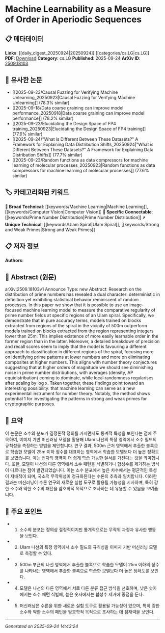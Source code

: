 <!-- KEYWORD_LINKING_METADATA:
{
  "processed_timestamp": "2025-09-24T14:43:24.862192",
  "vocabulary_version": "1.0",
  "selected_keywords": [
    "Machine Learning",
    "Ulam Spiral",
    "Prime Number Distribution",
    "Computer Vision",
    "Strong and Weak Primes"
  ],
  "rejected_keywords": [],
  "similarity_scores": {
    "Machine Learning": 0.85,
    "Ulam Spiral": 0.78,
    "Prime Number Distribution": 0.77,
    "Computer Vision": 0.72,
    "Strong and Weak Primes": 0.75
  },
  "extraction_method": "AI_prompt_based",
  "budget_applied": true,
  "candidates_json": {
    "candidates": [
      {
        "surface": "Machine Learning",
        "canonical": "Machine Learning",
        "aliases": [
          "ML"
        ],
        "category": "broad_technical",
        "rationale": "Machine Learning is central to the paper's methodology and connects to a wide range of technical discussions.",
        "novelty_score": 0.45,
        "connectivity_score": 0.9,
        "specificity_score": 0.6,
        "link_intent_score": 0.85
      },
      {
        "surface": "Ulam spiral",
        "canonical": "Ulam Spiral",
        "aliases": [],
        "category": "unique_technical",
        "rationale": "The Ulam Spiral is a unique concept in the paper, crucial for understanding the spatial distribution of primes.",
        "novelty_score": 0.75,
        "connectivity_score": 0.65,
        "specificity_score": 0.85,
        "link_intent_score": 0.78
      },
      {
        "surface": "prime number distribution",
        "canonical": "Prime Number Distribution",
        "aliases": [],
        "category": "specific_connectable",
        "rationale": "Prime Number Distribution is a key topic in number theory, relevant for linking to mathematical discussions.",
        "novelty_score": 0.55,
        "connectivity_score": 0.8,
        "specificity_score": 0.7,
        "link_intent_score": 0.77
      },
      {
        "surface": "image-focused machine learning model",
        "canonical": "Computer Vision",
        "aliases": [
          "image-based ML model"
        ],
        "category": "broad_technical",
        "rationale": "This links the paper's approach to the broader field of Computer Vision, highlighting the interdisciplinary method.",
        "novelty_score": 0.5,
        "connectivity_score": 0.75,
        "specificity_score": 0.65,
        "link_intent_score": 0.72
      },
      {
        "surface": "strong and weak primes",
        "canonical": "Strong and Weak Primes",
        "aliases": [],
        "category": "unique_technical",
        "rationale": "Strong and Weak Primes are specific to the paper's cryptographic implications, offering unique technical insights.",
        "novelty_score": 0.7,
        "connectivity_score": 0.6,
        "specificity_score": 0.8,
        "link_intent_score": 0.75
      }
    ],
    "ban_list_suggestions": [
      "deterministic",
      "statistical behavior",
      "image-focused",
      "specific regions"
    ]
  },
  "decisions": [
    {
      "candidate_surface": "Machine Learning",
      "resolved_canonical": "Machine Learning",
      "decision": "linked",
      "scores": {
        "novelty": 0.45,
        "connectivity": 0.9,
        "specificity": 0.6,
        "link_intent": 0.85
      }
    },
    {
      "candidate_surface": "Ulam spiral",
      "resolved_canonical": "Ulam Spiral",
      "decision": "linked",
      "scores": {
        "novelty": 0.75,
        "connectivity": 0.65,
        "specificity": 0.85,
        "link_intent": 0.78
      }
    },
    {
      "candidate_surface": "prime number distribution",
      "resolved_canonical": "Prime Number Distribution",
      "decision": "linked",
      "scores": {
        "novelty": 0.55,
        "connectivity": 0.8,
        "specificity": 0.7,
        "link_intent": 0.77
      }
    },
    {
      "candidate_surface": "image-focused machine learning model",
      "resolved_canonical": "Computer Vision",
      "decision": "linked",
      "scores": {
        "novelty": 0.5,
        "connectivity": 0.75,
        "specificity": 0.65,
        "link_intent": 0.72
      }
    },
    {
      "candidate_surface": "strong and weak primes",
      "resolved_canonical": "Strong and Weak Primes",
      "decision": "linked",
      "scores": {
        "novelty": 0.7,
        "connectivity": 0.6,
        "specificity": 0.8,
        "link_intent": 0.75
      }
    }
  ]
}
-->

# Machine Learnability as a Measure of Order in Aperiodic Sequences

## 📋 메타데이터

**Links**: [[daily_digest_20250924|20250924]] [[categories/cs.LG|cs.LG]]
**PDF**: [Download](https://arxiv.org/pdf/2509.18103.pdf)
**Category**: cs.LG
**Published**: 2025-09-24
**ArXiv ID**: [2509.18103](https://arxiv.org/abs/2509.18103)

## 🔗 유사한 논문
- [[2025-09-23/Causal Fuzzing for Verifying Machine Unlearning_20250923|Causal Fuzzing for Verifying Machine Unlearning]] (78.3% similar)
- [[2025-09-18/Data coarse graining can improve model performance_20250918|Data coarse graining can improve model performance]] (78.2% similar)
- [[2025-09-23/Elucidating the Design Space of FP4 training_20250923|Elucidating the Design Space of FP4 training]] (77.9% similar)
- [[2025-09-24/"What is Different Between These Datasets?" A Framework for Explaining Data Distribution Shifts_20250924|"What is Different Between These Datasets?" A Framework for Explaining Data Distribution Shifts]] (77.7% similar)
- [[2025-09-23/Random functions as data compressors for machine learning of molecular processes_20250923|Random functions as data compressors for machine learning of molecular processes]] (77.6% similar)

## 🏷️ 카테고리화된 키워드
**🧠 Broad Technical**: [[keywords/Machine Learning|Machine Learning]], [[keywords/Computer Vision|Computer Vision]]
**🔗 Specific Connectable**: [[keywords/Prime Number Distribution|Prime Number Distribution]]
**⚡ Unique Technical**: [[keywords/Ulam Spiral|Ulam Spiral]], [[keywords/Strong and Weak Primes|Strong and Weak Primes]]

## 📋 저자 정보

**Authors:** 

## 📄 Abstract (원문)

arXiv:2509.18103v1 Announce Type: new 
Abstract: Research on the distribution of prime numbers has revealed a dual character: deterministic in definition yet exhibiting statistical behavior reminiscent of random processes. In this paper we show that it is possible to use an image-focused machine learning model to measure the comparative regularity of prime number fields at specific regions of an Ulam spiral. Specifically, we demonstrate that in pure accuracy terms, models trained on blocks extracted from regions of the spiral in the vicinity of 500m outperform models trained on blocks extracted from the region representing integers lower than 25m. This implies existence of more easily learnable order in the former region than in the latter. Moreover, a detailed breakdown of precision and recall scores seem to imply that the model is favouring a different approach to classification in different regions of the spiral, focusing more on identifying prime patterns at lower numbers and more on eliminating composites at higher numbers. This aligns with number theory conjectures suggesting that at higher orders of magnitude we should see diminishing noise in prime number distributions, with averages (density, AP equidistribution) coming to dominate, while local randomness regularises after scaling by log x. Taken together, these findings point toward an interesting possibility: that machine learning can serve as a new experimental instrument for number theory. Notably, the method shows potential 1 for investigating the patterns in strong and weak primes for cryptographic purposes.

## 📝 요약

이 논문은 소수의 분포가 결정론적 정의를 가지면서도 통계적 특성을 보인다는 점에 주목하여, 이미지 기반 머신러닝 모델을 활용해 Ulam 나선의 특정 영역에서 소수 필드의 규칙성을 측정하는 방법을 제안합니다. 연구 결과, 500m 근처 영역에서 추출한 블록으로 학습한 모델이 25m 이하 정수를 대표하는 영역에서 학습한 모델보다 더 높은 정확도를 보였습니다. 이는 전자의 영역이 더 쉽게 학습 가능한 질서를 가진다는 것을 의미합니다. 또한, 모델이 나선의 다른 영역에서 소수 패턴을 식별하거나 합성수를 제거하는 방식이 다르다는 점이 발견되었습니다. 이는 소수 분포에서 높은 차수에서는 평균적인 특성이 지배적이 되며, 국소적 무작위성이 정규화된다는 수론의 추측과 일치합니다. 이러한 결과는 머신러닝이 수론 연구의 새로운 실험 도구로 활용될 가능성을 시사하며, 특히 강한 소수와 약한 소수의 패턴을 암호학적 목적으로 조사하는 데 유용할 수 있음을 보여줍니다.

## 🎯 주요 포인트

- 1. 소수의 분포는 정의상 결정적이지만 통계적으로는 무작위 과정과 유사한 행동을 보인다.
- 2. Ulam 나선의 특정 영역에서 소수 필드의 규칙성을 이미지 기반 머신러닝 모델로 측정할 수 있다.
- 3. 500m 부근의 나선 영역에서 추출한 블록으로 학습한 모델이 25m 이하의 정수를 나타내는 영역에서 추출한 블록으로 학습한 모델보다 더 높은 정확도를 보인다.
- 4. 모델은 나선의 다른 영역에서 서로 다른 분류 접근 방식을 선호하며, 낮은 숫자에서는 소수 패턴 식별에, 높은 숫자에서는 합성수 제거에 중점을 둔다.
- 5. 머신러닝은 수론을 위한 새로운 실험 도구로 활용될 가능성이 있으며, 특히 강한 소수와 약한 소수의 패턴을 암호학적 목적으로 조사하는 데 잠재력을 보인다.


---

*Generated on 2025-09-24 14:43:24*